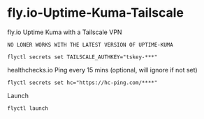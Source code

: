 # fly.io-Uptime-Kuma-Tailscale
fly.io Uptime Kuma with a Tailscale VPN 

```
NO LONER WORKS WITH THE LATEST VERSION OF UPTIME-KUMA
```

```
flyctl secrets set TAILSCALE_AUTHKEY="tskey-***"
```

healthchecks.io Ping every 15 mins (optional, will ignore if not set)
```
flyctl secrets set hc="https://hc-ping.com/****"
```
Launch 

```
flyctl launch
```
